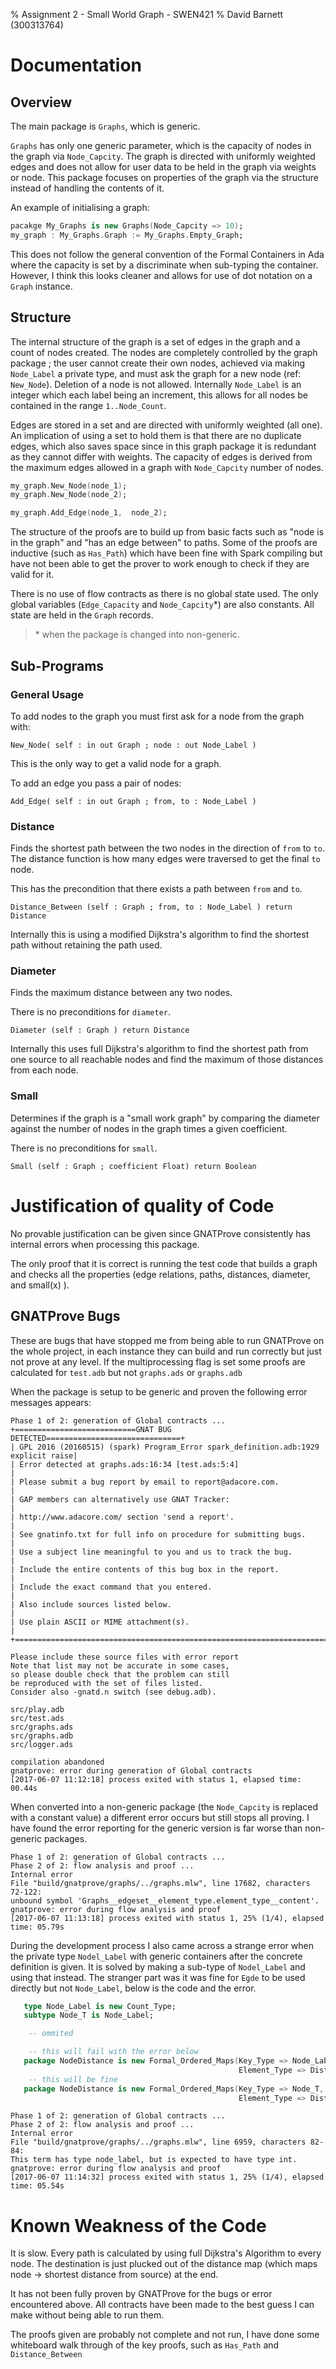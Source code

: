 % Assignment 2 - Small World Graph - SWEN421 
% David Barnett (300313764)

# Documentation

## Overview

The main package is `Graphs`, which is generic.

`Graphs` has only one generic parameter, which is the capacity of nodes
in the graph via `Node_Capcity`.
The graph is directed with uniformly weighted edges and does
not allow for user data to be held in the graph via weights or node.
This package focuses on properties of the graph
via the structure instead of handling the contents of it.

An example of initialising a graph:

```ada
pacakge My_Graphs is new Graphs(Node_Capcity => 10);
my_graph : My_Graphs.Graph := My_Graphs.Empty_Graph;
```

This does not follow the general convention of the Formal Containers in Ada where
the capacity is set by a discriminate when sub-typing the container.
However, I think this looks cleaner and allows for use of dot notation on a `Graph` instance.

## Structure

The internal structure of the graph is a set of edges in the graph and a count of nodes
created. 
The nodes are completely controlled by the graph package ; the user cannot create
their own nodes, achieved via making `Node_Label` a private type, and must ask the graph for
a new node (ref: `New_Node`).
Deletion of a node is not allowed.
Internally `Node_Label` is an integer which each label being an increment, this allows
for all nodes be contained in the range `1..Node_Count`.

Edges are stored in a set and are directed with uniformly weighted (all one).
An implication of using a set to hold them is that there are no duplicate edges, 
which also saves space since in this graph package it is redundant as they cannot differ with
weights.
The capacity of edges is derived from the maximum edges allowed in a graph with `Node_Capcity`
number of nodes.

```ada
my_graph.New_Node(node_1);
my_graph.New_Node(node_2);

my_graph.Add_Edge(node_1,  node_2);
```

The structure of the proofs are to build up from basic facts such as "node is in the graph" and "has
an edge between" to paths. Some of the proofs are inductive (such as `Has_Path`) which have been
fine with Spark compiling but have not been able to get the prover to work enough to check if they
are valid for it.

There is no use of flow contracts as there is no global state used.
The only global variables (`Edge_Capacity` and `Node_Capcity`\*) are also constants.
All state are held in the `Graph` records.

> \* when the package is changed into non-generic.

## Sub-Programs

### General Usage

To add nodes to the graph you must first ask for a node from the graph with:

`New_Node( self : in out Graph ; node : out Node_Label )`

This is the only way to get a valid node for a graph.

To add an edge you pass a pair of nodes:

`Add_Edge( self : in out Graph ; from, to : Node_Label )`

### Distance

Finds the shortest path between the two nodes in the direction of `from` to `to`.
The distance function is how many edges were traversed to get the final `to` node.

This has the precondition that there exists a path between `from` and `to`.

`Distance_Between (self : Graph ; from, to : Node_Label ) return Distance`

Internally this is using a modified Dijkstra's algorithm to find the shortest path without
retaining the path used.

### Diameter

Finds the maximum distance between any two nodes.

There is no preconditions for `diameter`.

`Diameter (self : Graph ) return Distance`

Internally this uses full Dijkstra's algorithm to find the shortest path from
one source to all reachable nodes and find the maximum of those distances from each
node.

### Small

Determines if the graph is a "small work graph" by comparing the diameter against 
the number of nodes in the graph times a given coefficient.

There is no preconditions for `small`.

`Small (self : Graph ; coefficient Float) return Boolean`

# Justification of quality of Code

No provable justification can be given since GNATProve consistently has internal errors when
processing this package.

The only proof that it is correct is running the test code that builds a graph and 
checks all the properties (edge relations, paths, distances, diameter, and small(x) ).

## GNATProve Bugs

These are bugs that have stopped me from being able to run GNATProve on the
whole project, in each instance they can build and run correctly but just not prove
at any level.
If the multiprocessing flag is set some proofs are calculated for `test.adb` but not `graphs.ads`
or `graphs.adb`

When the package is setup to be generic and proven the following error messages appears: 

```log
Phase 1 of 2: generation of Global contracts ...
+===========================GNAT BUG DETECTED==============================+
| GPL 2016 (20160515) (spark) Program_Error spark_definition.adb:1929 explicit raise|
| Error detected at graphs.ads:16:34 [test.ads:5:4]                        |
| Please submit a bug report by email to report@adacore.com.               |
| GAP members can alternatively use GNAT Tracker:                          |
| http://www.adacore.com/ section 'send a report'.                         |
| See gnatinfo.txt for full info on procedure for submitting bugs.         |
| Use a subject line meaningful to you and us to track the bug.            |
| Include the entire contents of this bug box in the report.               |
| Include the exact command that you entered.                              |
| Also include sources listed below.                                       |
| Use plain ASCII or MIME attachment(s).                                   |
+==========================================================================+

Please include these source files with error report
Note that list may not be accurate in some cases,
so please double check that the problem can still
be reproduced with the set of files listed.
Consider also -gnatd.n switch (see debug.adb).

src/play.adb
src/test.ads
src/graphs.ads
src/graphs.adb
src/logger.ads

compilation abandoned
gnatprove: error during generation of Global contracts
[2017-06-07 11:12:18] process exited with status 1, elapsed time: 00.44s
```

When converted into a non-generic package (the `Node_Capcity` is replaced with a constant value)
a different error occurs but still stops all proving.
I have found the error reporting for the generic version is far worse than non-generic packages.

```log
Phase 1 of 2: generation of Global contracts ...
Phase 2 of 2: flow analysis and proof ...
Internal error
File "build/gnatprove/graphs/../graphs.mlw", line 17682, characters 72-122:
unbound symbol 'Graphs__edgeset__element_type.element_type__content'.
gnatprove: error during flow analysis and proof
[2017-06-07 11:13:18] process exited with status 1, 25% (1/4), elapsed time: 05.79s
```


During the development process I also came across a strange error
when the private type `Nodel_Label` with generic containers after the
concrete definition is given.
It is solved by making a sub-type of `Nodel_Label` and using that instead.
The stranger part was it was fine for `Egde` 
to be used directly but not `Node_Label`, below is the code and the error.

```Ada
   type Node_Label is new Count_Type;
   subtype Node_T is Node_Label;

    -- ommited

    -- this will fail with the error below
   package NodeDistance is new Formal_Ordered_Maps(Key_Type => Node_Label,
                                                   Element_Type => Distance);
    -- this will be fine
   package NodeDistance is new Formal_Ordered_Maps(Key_Type => Node_T,
                                                   Element_Type => Distance);
```

```log
Phase 1 of 2: generation of Global contracts ...
Phase 2 of 2: flow analysis and proof ...
Internal error
File "build/gnatprove/graphs/../graphs.mlw", line 6959, characters 82-84:
This term has type node_label, but is expected to have type int.
gnatprove: error during flow analysis and proof
[2017-06-07 11:14:32] process exited with status 1, 25% (1/4), elapsed time: 05.54s
```


# Known Weakness of the Code

It is slow.
Every path is calculated by using full Dijkstra's Algorithm to every node.
The destination is just plucked out of the distance map
(which maps node -> shortest distance from source) at the end.

It has not been fully proven by GNATProve for the bugs or error encountered above.
All contracts have been made to the best guess I can make without being able to run them.

The proofs given are probably not complete and not run, I have done some whiteboard 
walk through of the key proofs, such as `Has_Path` and `Distance_Between`
